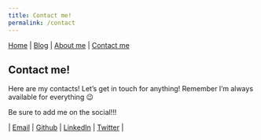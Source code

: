 ```yaml
---
title: Contact me!
permalink: /contact
---
```

[Home](index.md) | [Blog](blog.md) | [About me](about.md) | [Contact me](contact.md)
## Contact me!


Here are my contacts! Let’s get in touch for anything!
Remember I’m always available for everything 😉

Be sure to add me on the social!!!

| [Email](retro4hack@gmail.com) | [Github](https://github.com/retrohacking) | [LinkedIn](https://www.linkedin.com/in/luca-mongelli-4427aa21a/) | [Twitter](https://twitter.com/retrohacking) |






